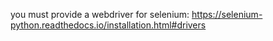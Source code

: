 you must provide a webdriver for selenium: https://selenium-python.readthedocs.io/installation.html#drivers
